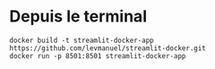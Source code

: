 # Depuis le terminal
```
docker build -t streamlit-docker-app https://github.com/levmanuel/streamlit-docker.git
docker run -p 8501:8501 streamlit-docker-app
```